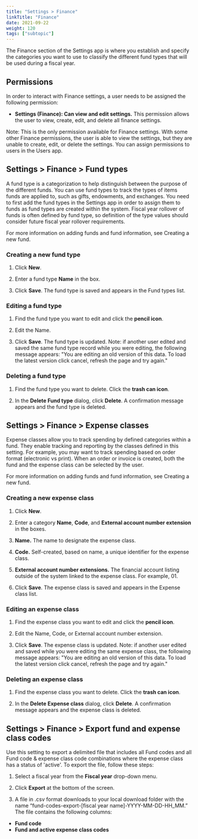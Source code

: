 ```yaml
---
title: "Settings > Finance"
linkTitle: "Finance"
date: 2021-09-22
weight: 120
tags: ["subtopic"]   
---
```


The Finance section of the Settings app is where you establish and specify the categories you want to use to classify the different fund types that will be used during a fiscal year.


## Permissions

In order to interact with Finance settings, a user needs to be assigned the following permission:



*   **Settings (Finance): Can view and edit settings.** This permission allows the user to view, create, edit, and delete all finance settings.

Note: This is the only permission available for Finance settings. With some other Finance permissions, the user is able to view the settings, but they are unable to create, edit, or delete the settings. You can assign permissions to users in the Users app.


## Settings > Finance > Fund types

A fund type is a categorization to help distinguish between the purpose of the different funds. You can use fund types to track the types of items funds are applied to, such as gifts, endowments, and exchanges. You need to first add the fund types in the Settings app in order to assign them to funds as fund types are created within the system. Fiscal year rollover of funds is often defined by fund type, so definition of the type values should consider future fiscal year rollover requirements.

For more information on adding funds and fund information, see Creating a new fund.


### Creating a new fund type

1. Click **New**.

2. Enter a fund type **Name** in the box.

3. Click **Save**. The fund type is saved and appears in the Fund types list.


### Editing a fund type

1. Find the fund type you want to edit and click the **pencil icon**.

2. Edit the Name.

3. Click **Save**. The fund type is updated. Note: if another user edited and saved the same fund type record while you were editing, the following message appears: "You are editing an old version of this data. To load the latest version click cancel, refresh the page and try again."


### Deleting a fund type

1. Find the fund type you want to delete. Click the **trash can icon**.

2. In the **Delete Fund type** dialog, click **Delete**. A confirmation message appears and the fund type is deleted.


## Settings > Finance > Expense classes

Expense classes allow you to track spending by defined categories within a fund. They enable tracking and reporting by the classes defined in this setting. For example, you may want to track spending based on order format (electronic vs print). When an order or invoice is created, both the fund and the expense class can be selected by the user.

For more information on adding funds and fund information, see Creating a new fund.


### Creating a new expense class

1. Click **New**.

2. Enter a category **Name**, **Code**, and **External account number extension** in the boxes.

3. **Name.** The name to designate the expense class.

4. **Code.** Self-created, based on name, a unique identifier for the expense class.

5. **External account number extensions.** The financial account listing outside of the system linked to the expense class. For example, 01. 

6. Click **Save**. The expense class is saved and appears in the Expense class list.


### Editing an expense class

1. Find the expense class you want to edit and click the **pencil icon**.

2. Edit the Name, Code, or External account number extension.

3. Click **Save**. The expense class is updated. Note: if another user edited and saved while you were editing the same expense class, the following message appears: "You are editing an old version of this data. To load the latest version click cancel, refresh the page and try again."


### Deleting an expense class

1. Find the expense class you want to delete. Click the **trash can icon**.

2. In the **Delete Expense class** dialog, click **Delete**. A confirmation message appears and the expense class is deleted.

## Settings > Finance > Export fund and expense class codes

Use this setting to export a delimited file that includes all Fund codes and all Fund code & expense class code combinations where the expense class has a status of 'active'.  To export the file, follow these steps:

1. Select a fiscal year from the **Fiscal year** drop-down menu.

2. Click **Export** at the bottom of the screen.

3. A file in .csv format downloads to your local download folder with the name “fund-codes-export-[fiscal year name]-YYYY-MM-DD-HH_MM.”  The file contains the following columns:
*   **Fund code**
*   **Fund and active expense class codes**
